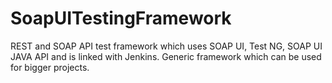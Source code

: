 # SoapUITestingFramework
REST and SOAP API test framework which uses SOAP UI, Test NG, SOAP UI JAVA API and is linked with Jenkins. Generic framework which can be used for bigger projects.
